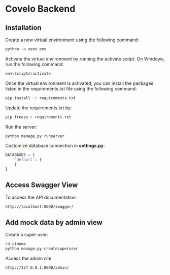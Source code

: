 # Covelo Backend

## Installation

Create a new virtual environment using the following command:

```bash
python -m venv env
```

Activate the virtual environment by running the activate script. On Windows, run the following command:

```bash
env\Scripts\activate
```

Once the virtual environment is activated, you can install the packages listed in the requirements.txt file using the following command:

```bash
pip install -r requirements.txt
```

Update the requirements.txt by:
```bash
pip freeze > requirements.txt
```

Run the server:

```bash
python manage.py runserver
```

Customize database connection in **settings.py**:

```python
DATABASES = {
    'default': {
    }
}
```

## Access Swagger View

To access the API documentation:

```bash
http://localhost:8000/swagger/
```

## Add mock data by admin view

Create a super user:

```bash
cd cinema
python manage.py createsuperuser
```

Access the admin site

```bash
http://127.0.0.1:8000/admin/
```
